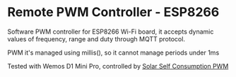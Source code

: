 # Remote PWM Controller - ESP8266
Software PWM controller for ESP8266 Wi-Fi board, it accepts dynamic values of frequency, range and duty through MQTT protocol.

PWM it's managed using millis(), so it cannot manage periods under 1ms

Tested with Wemos D1 Mini Pro, controlled by [Solar Self Consumption PWM](https://github.com/mobot95/SolarSelfConsumptionPWM)
